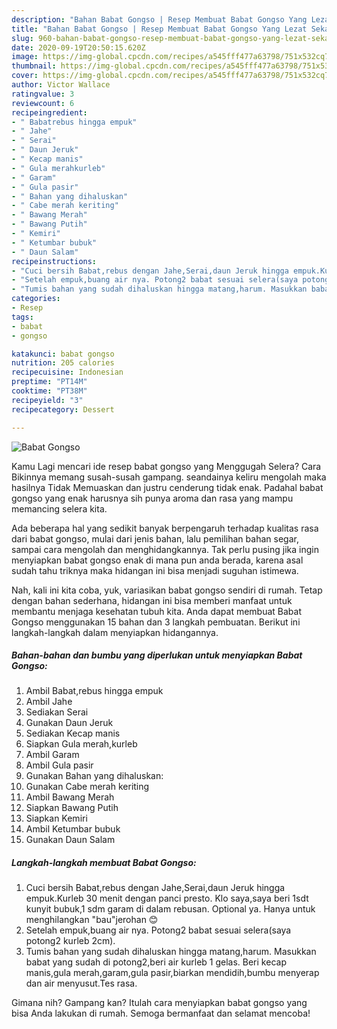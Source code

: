 ```yaml
---
description: "Bahan Babat Gongso | Resep Membuat Babat Gongso Yang Lezat Sekali"
title: "Bahan Babat Gongso | Resep Membuat Babat Gongso Yang Lezat Sekali"
slug: 960-bahan-babat-gongso-resep-membuat-babat-gongso-yang-lezat-sekali
date: 2020-09-19T20:50:15.620Z
image: https://img-global.cpcdn.com/recipes/a545fff477a63798/751x532cq70/babat-gongso-foto-resep-utama.jpg
thumbnail: https://img-global.cpcdn.com/recipes/a545fff477a63798/751x532cq70/babat-gongso-foto-resep-utama.jpg
cover: https://img-global.cpcdn.com/recipes/a545fff477a63798/751x532cq70/babat-gongso-foto-resep-utama.jpg
author: Victor Wallace
ratingvalue: 3
reviewcount: 6
recipeingredient:
- " Babatrebus hingga empuk"
- " Jahe"
- " Serai"
- " Daun Jeruk"
- " Kecap manis"
- " Gula merahkurleb"
- " Garam"
- " Gula pasir"
- " Bahan yang dihaluskan"
- " Cabe merah keriting"
- " Bawang Merah"
- " Bawang Putih"
- " Kemiri"
- " Ketumbar bubuk"
- " Daun Salam"
recipeinstructions:
- "Cuci bersih Babat,rebus dengan Jahe,Serai,daun Jeruk hingga empuk.Kurleb 30 menit dengan panci presto. Klo saya,saya beri 1sdt kunyit bubuk,1 sdm garam di dalam rebusan. Optional ya. Hanya untuk menghilangkan &#34;bau&#34;jerohan 😊"
- "Setelah empuk,buang air nya. Potong2 babat sesuai selera(saya potong2 kurleb 2cm)."
- "Tumis bahan yang sudah dihaluskan hingga matang,harum. Masukkan babat yang sudah di potong2,beri air kurleb 1 gelas. Beri kecap manis,gula merah,garam,gula pasir,biarkan mendidih,bumbu menyerap dan air menyusut.Tes rasa."
categories:
- Resep
tags:
- babat
- gongso

katakunci: babat gongso 
nutrition: 205 calories
recipecuisine: Indonesian
preptime: "PT14M"
cooktime: "PT38M"
recipeyield: "3"
recipecategory: Dessert

---
```



![Babat Gongso](https://img-global.cpcdn.com/recipes/a545fff477a63798/751x532cq70/babat-gongso-foto-resep-utama.jpg)

Kamu Lagi mencari ide resep babat gongso yang Menggugah Selera? Cara Bikinnya memang susah-susah gampang. seandainya keliru mengolah maka hasilnya Tidak Memuaskan dan justru cenderung tidak enak. Padahal babat gongso yang enak harusnya sih punya aroma dan rasa yang mampu memancing selera kita.

Ada beberapa hal yang sedikit banyak berpengaruh terhadap kualitas rasa dari babat gongso, mulai dari jenis bahan, lalu pemilihan bahan segar, sampai cara mengolah dan menghidangkannya. Tak perlu pusing jika ingin menyiapkan babat gongso enak di mana pun anda berada, karena asal sudah tahu triknya maka hidangan ini bisa menjadi suguhan istimewa.




Nah, kali ini kita coba, yuk, variasikan babat gongso sendiri di rumah. Tetap dengan bahan sederhana, hidangan ini bisa memberi manfaat untuk membantu menjaga kesehatan tubuh kita. Anda dapat membuat Babat Gongso menggunakan 15 bahan dan 3 langkah pembuatan. Berikut ini langkah-langkah dalam menyiapkan hidangannya.

<!--inarticleads1-->

##### Bahan-bahan dan bumbu yang diperlukan untuk menyiapkan Babat Gongso:

1. Ambil  Babat,rebus hingga empuk
1. Ambil  Jahe
1. Sediakan  Serai
1. Gunakan  Daun Jeruk
1. Sediakan  Kecap manis
1. Siapkan  Gula merah,kurleb
1. Ambil  Garam
1. Ambil  Gula pasir
1. Gunakan  Bahan yang dihaluskan:
1. Gunakan  Cabe merah keriting
1. Ambil  Bawang Merah
1. Siapkan  Bawang Putih
1. Siapkan  Kemiri
1. Ambil  Ketumbar bubuk
1. Gunakan  Daun Salam




<!--inarticleads2-->

##### Langkah-langkah membuat Babat Gongso:

1. Cuci bersih Babat,rebus dengan Jahe,Serai,daun Jeruk hingga empuk.Kurleb 30 menit dengan panci presto. Klo saya,saya beri 1sdt kunyit bubuk,1 sdm garam di dalam rebusan. Optional ya. Hanya untuk menghilangkan &#34;bau&#34;jerohan 😊
1. Setelah empuk,buang air nya. Potong2 babat sesuai selera(saya potong2 kurleb 2cm).
1. Tumis bahan yang sudah dihaluskan hingga matang,harum. Masukkan babat yang sudah di potong2,beri air kurleb 1 gelas. Beri kecap manis,gula merah,garam,gula pasir,biarkan mendidih,bumbu menyerap dan air menyusut.Tes rasa.




Gimana nih? Gampang kan? Itulah cara menyiapkan babat gongso yang bisa Anda lakukan di rumah. Semoga bermanfaat dan selamat mencoba!
